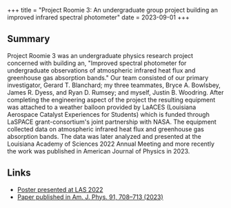 +++ title = "Project Roomie 3: An undergraduate group project building an improved infrared spectral photometer" date = 2023-09-01 +++

## Summary
Project Roomie 3 was an undergraduate physics research project concerned with building an,
"Improved spectral photometer for undergraduate observations of atmospheric infrared heat
flux and greenhouse gas absorption bands." Our team consisted of our primary investigator, 
Gerard T. Blanchard; my three teammates, Bryce A. Bowlsbey, James R. Dyess, and Ryan D. Rumsey;
and myself, Justin B. Woodring. After completing the engineering aspect of the project the resulting
equipment was attached to a weather balloon provided by LaACES (Louisiana Aerospace Catalyst Experiences
for Students) which is funded through LaSPACE grant-consortium's joint partnership with NASA. The equipment 
collected data on atmospheric infrared heat flux and greenhouse gas absorption bands. The data was
later analyzed and presented at the Louisiana Academy of Sciences 2022 Annual Meeting and more recently the
work was published in American Journal of Physics in 2023.

## Links
- [Poster presented at LAS 2022](https://drive.google.com/file/d/1f2T6rASpmTR037BjHQiRpezkCAmtAoRo/view)
- [Paper published in Am. J. Phys. 91, 708–713 (2023)](https://pubs.aip.org/aapt/ajp/article-abstract/91/9/708/2906665/Improved-spectral-photometer-for-undergraduate?redirectedFrom=fulltext)
